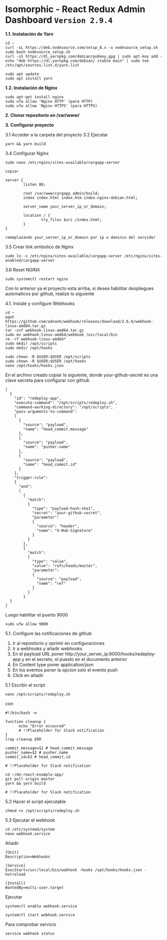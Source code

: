 # Isomorphic - React Redux Admin Dashboard `Version 2.9.4`


**1.1. Instalación de Yarn**

    cd ~
    curl -sL https://deb.nodesource.com/setup_8.x -o nodesource_setup.sh
    sudo bash nodesource_setup.sh
    curl -sS https://dl.yarnpkg.com/debian/pubkey.gpg | sudo apt-key add -
    echo "deb https://dl.yarnpkg.com/debian/ stable main" | sudo tee /etc/apt/sources.list.d/yarn.list
 
    sudo apt update
    sudo apt install yarn
 
 **1.2. Instalación de Nginx**
 
    sudo apt-get install nginx
    sudo ufw allow 'Nginx HTTP' (para HTTP)
    sudo ufw allow 'Nginx HTTPS' (para HTTPS)
 **2. Clonar repositorio en /var/www/**
 
 **3. Configurar proyecto**
 
 3.1 Acceder a la carpeta del proyecto
 3.2 Ejecutar
    
    yarn && yarn build
    
 
3.4 Configurar Nginx

    sudo nano /etc/nginx/sites-available/cargapp-server
    
    copiar
    
    server {
            listen 80;
    
            root /var/www/cargapp_admin/build;
            index index.html index.htm index.nginx-debian.html;
    
            server_name your_server_ip_or_domain;
    
            location / {
                    try_files $uri /index.html;
            }
    }
    
    reemplazando your_server_ip_or_domain por ip o dominio del servidor
    
3.5 Crear link simbolico de Nginx

    sudo ln -s /etc/nginx/sites-available/cargapp-server /etc/nginx/sites-enabled/cargapp-server

3.6 Reset NGINX 
    
    sudo systemctl restart nginx


Con lo anterior ya el proyecto esta arriba, si desea habilitar despliegues automaticos por github, realize lo siguiente

4.1. Instale y configure Webhooks
    
    
    cd ~
    wget https://github.com/adnanh/webhook/releases/download/2.6.6/webhook-linux-amd64.tar.gz
    tar -xvf webhook-linux-amd64.tar.gz
    sudo mv webhook-linux-amd64/webhook /usr/local/bin
    rm -rf webhook-linux-amd64*
    sudo mkdir /opt/scripts
    sudo mkdir /opt/hooks
    
    sudo chown -R $USER:$USER /opt/scripts
    sudo chown -R $USER:$USER /opt/hooks
    nano /opt/hooks/hooks.json
    
   En el archivo creado copiar lo siguiente, donde your-github-secret es una clave secreta para configurar con github
   
    [
      {
        "id": "redeploy-app",
        "execute-command": "/opt/scripts/redeploy.sh",
        "command-working-directory": "/opt/scripts",
        "pass-arguments-to-command":
        [
          {
            "source": "payload",  
            "name": "head_commit.message"
          },
          {
            "source": "payload",
            "name": "pusher.name"
          },
          {
            "source": "payload",
            "name": "head_commit.id"
          }
        ],
        "trigger-rule":
        {
          "and":
          [
            {
              "match":
              {
                "type": "payload-hash-sha1",
                "secret": "your-github-secret", 
                "parameter":
                {
                  "source": "header",
                  "name": "X-Hub-Signature"
                }
              }
            },
            {
              "match":
              {
                "type": "value",
                "value": "refs/heads/master",
                "parameter":
                {
                  "source": "payload",
                  "name": "ref"
                }
              }
            }
      }
    ]
    
Luego habilitar el puerto 9000

    sudo ufw allow 9000


5.1. Configure las notificaciones de github
1. Ir al repositorio y oprimir en configuraciones
2. Ir a webhooks y añadir webhooks
3. En el payload URL poner http://your_server_ip:9000/hooks/redeploy-app y en el secreto, el puesto en el documento anterior
4. En Content type poner application/json
5. En los eventos poner la opcion solo el evento push
6. Click en añadir

5.1 Escribir el script 

    nano /opt/scripts/redeploy.sh

con

    #!/bin/bash -e
    
    function cleanup {
          echo "Error occoured"
          # !!Placeholder for Slack notification
    }
    trap cleanup ERR
    
    commit_message=$1 # head_commit.message
    pusher_name=$2 # pusher.name
    commit_id=$3 # head_commit.id
    
    # !!Placeholder for Slack notification
    
    cd ~/do-react-example-app/
    git pull origin master
    yarn && yarn build
    
    # !!Placeholder for Slack notification
    
    
5.2 Hacer el script ejecutable

    chmod +x /opt/scripts/redeploy.sh
    
5.3 Ejecutar el webhook

    cd /etc/systemd/system
    nano webhook.service
    
Añadir

    [Unit]
    Description=Webhooks
    
    [Service]
    ExecStart=/usr/local/bin/webhook -hooks /opt/hooks/hooks.json -hotreload
    
    [Install]
    WantedBy=multi-user.target
    
    
    
    
Ejecutar 

    systemctl enable webhook.service
    
    systemctl start webhook.service
    
Para comprobar servicio

    service webhook status